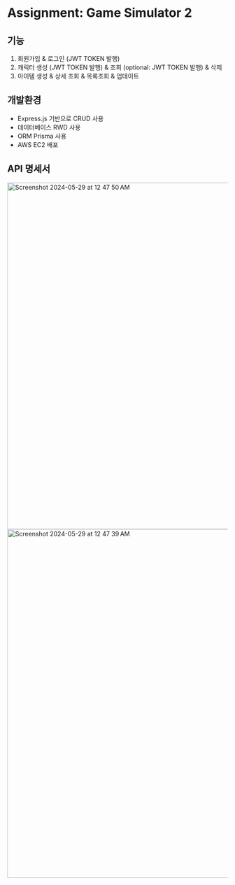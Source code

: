 # Assignment: Game Simulator 2

## 기능
1. 회원가입 & 로그인 (JWT TOKEN 발행)
2. 캐릭터 생성 (JWT TOKEN 발행) & 조회 (optional: JWT TOKEN 발행) & 삭제
3. 아이템 생성 & 상세 조회 & 목록조회 & 업데이트

## 개발환경
- Express.js 기반으로 CRUD 사용
- 데이터베이스 RWD 사용
- ORM Prisma 사용
- AWS EC2 배포

## API 명세서
<img width="792" alt="Screenshot 2024-05-29 at 12 47 50 AM" src="https://github.com/quahsim/game-simulator2/assets/167050664/e49cd800-d8af-43c7-8ecf-2cf54edc861a">
<img width="797" alt="Screenshot 2024-05-29 at 12 47 39 AM" src="https://github.com/quahsim/game-simulator2/assets/167050664/a0cd3054-3ad3-44dc-9aa7-5005819ac9f7">
